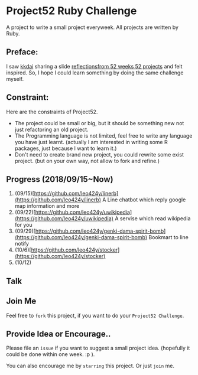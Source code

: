 
# Project52 Ruby Challenge

A project to write a small project everyweek. All projects are written by Ruby.


## Preface:

I saw [kkdai](https://github.com/kkdai/project52) sharing a slide [reflectionsfrom 52 weeks 52 projects](https://speakerdeck.com/jeffersonlam/reflections-from-52-weeks-52-projects) and felt inspired. So, I hope I could learn something by doing the same challenge myself.

## Constraint:

Here are the constraints of Project52.

- The project could be small or big, but it should be something new not just refactoring an old project.
- The Programming language is not limited, feel free to write any language you have  just learnt. (actually I am interested in writing some R packages, just because I want to learn it.)
- Don't need to create brand new project, you could rewrite some exist project. (but on your own way, not allow to fork and refine.)

## Progress (2018/09/15~Now)

1. (09/15)[https://github.com/leo424y/linerb](https://github.com/leo424y/linerb) A Line chatbot which reply google map information and more
2. (09/22)[https://github.com/leo424y/uwikipedia](https://github.com/leo424y/uwikipedia) A servise which read wikipedia for you
3. (09/29)[https://github.com/leo424y/genki-dama-spirit-bomb](https://github.com/leo424y/genki-dama-spirit-bomb) Bookmart to line notify
4. (10/6)[https://github.com/leo424y/stocker](https://github.com/leo424y/stocker)
5. (10/12)


## Talk


## Join Me

Feel free to `fork` this project, if you want to do your `Project52 Challenge`.

## Provide Idea or Encourage..

Please file an `issue` if you want to suggest a small project idea. (hopefully it could be done within one week.  :p ).

You can also encourage me by `starring` this project. Or just `join` me.
